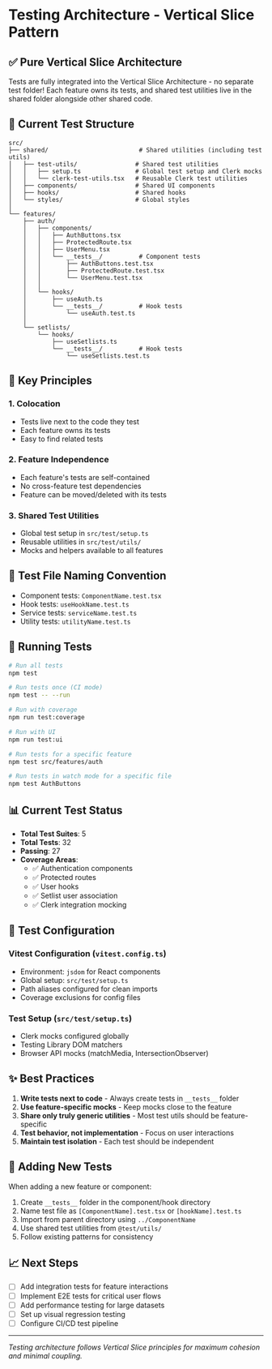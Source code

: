 # Testing Architecture - Vertical Slice Pattern

## ✅ Pure Vertical Slice Architecture

Tests are fully integrated into the Vertical Slice Architecture - no separate test folder! Each feature owns its tests, and shared test utilities live in the shared folder alongside other shared code.

## 📁 Current Test Structure

```
src/
├── shared/                         # Shared utilities (including test utils)
│   ├── test-utils/                # Shared test utilities
│   │   ├── setup.ts               # Global test setup and Clerk mocks
│   │   └── clerk-test-utils.tsx   # Reusable Clerk test utilities
│   ├── components/                # Shared UI components
│   ├── hooks/                     # Shared hooks
│   └── styles/                    # Global styles
│
└── features/
    ├── auth/
    │   ├── components/
    │   │   ├── AuthButtons.tsx
    │   │   ├── ProtectedRoute.tsx
    │   │   ├── UserMenu.tsx
    │   │   └── __tests__/          # Component tests
    │   │       ├── AuthButtons.test.tsx
    │   │       ├── ProtectedRoute.test.tsx
    │   │       └── UserMenu.test.tsx
    │   │
    │   └── hooks/
    │       ├── useAuth.ts
    │       └── __tests__/          # Hook tests
    │           └── useAuth.test.ts
    │
    └── setlists/
        └── hooks/
            ├── useSetlists.ts
            └── __tests__/          # Hook tests
                └── useSetlists.test.ts
```

## 🎯 Key Principles

### 1. **Colocation**
- Tests live next to the code they test
- Each feature owns its tests
- Easy to find related tests

### 2. **Feature Independence**
- Each feature's tests are self-contained
- No cross-feature test dependencies
- Feature can be moved/deleted with its tests

### 3. **Shared Test Utilities**
- Global test setup in `src/test/setup.ts`
- Reusable utilities in `src/test/utils/`
- Mocks and helpers available to all features

## 📝 Test File Naming Convention

- Component tests: `ComponentName.test.tsx`
- Hook tests: `useHookName.test.ts`
- Service tests: `serviceName.test.ts`
- Utility tests: `utilityName.test.ts`

## 🧪 Running Tests

```bash
# Run all tests
npm test

# Run tests once (CI mode)
npm test -- --run

# Run with coverage
npm run test:coverage

# Run with UI
npm run test:ui

# Run tests for a specific feature
npm test src/features/auth

# Run tests in watch mode for a specific file
npm test AuthButtons
```

## 📊 Current Test Status

- **Total Test Suites**: 5
- **Total Tests**: 32
- **Passing**: 27
- **Coverage Areas**:
  - ✅ Authentication components
  - ✅ Protected routes
  - ✅ User hooks
  - ✅ Setlist user association
  - ✅ Clerk integration mocking

## 🔧 Test Configuration

### Vitest Configuration (`vitest.config.ts`)
- Environment: `jsdom` for React components
- Global setup: `src/test/setup.ts`
- Path aliases configured for clean imports
- Coverage exclusions for config files

### Test Setup (`src/test/setup.ts`)
- Clerk mocks configured globally
- Testing Library DOM matchers
- Browser API mocks (matchMedia, IntersectionObserver)

## ✨ Best Practices

1. **Write tests next to code** - Always create tests in `__tests__` folder
2. **Use feature-specific mocks** - Keep mocks close to the feature
3. **Share only truly generic utilities** - Most test utils should be feature-specific
4. **Test behavior, not implementation** - Focus on user interactions
5. **Maintain test isolation** - Each test should be independent

## 🚀 Adding New Tests

When adding a new feature or component:

1. Create `__tests__` folder in the component/hook directory
2. Name test file as `[ComponentName].test.tsx` or `[hookName].test.ts`
3. Import from parent directory using `../ComponentName`
4. Use shared test utilities from `@test/utils/`
5. Follow existing patterns for consistency

## 📈 Next Steps

- [ ] Add integration tests for feature interactions
- [ ] Implement E2E tests for critical user flows
- [ ] Add performance testing for large datasets
- [ ] Set up visual regression testing
- [ ] Configure CI/CD test pipeline

---

*Testing architecture follows Vertical Slice principles for maximum cohesion and minimal coupling.*
